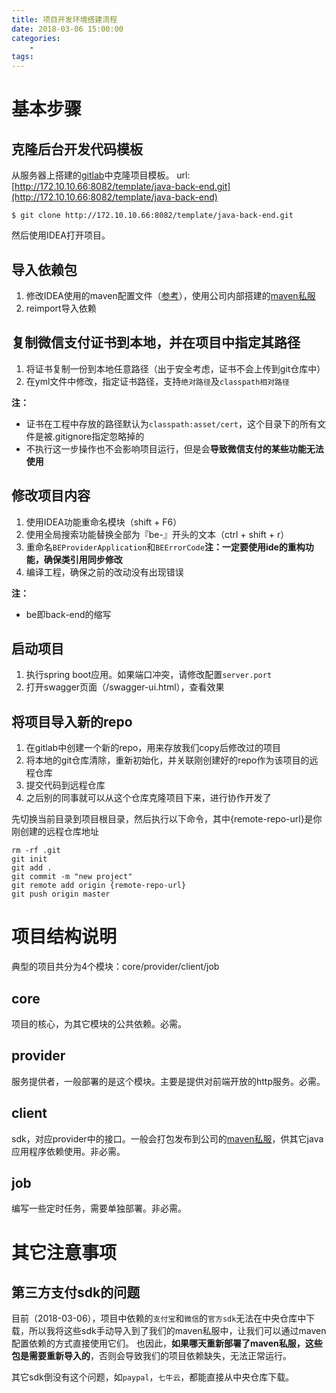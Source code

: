 ```yaml
---
title: 项目开发环境搭建流程
date: 2018-03-06 15:00:00
categories:
    - 
tags:
---
```


# 基本步骤

## 克隆后台开发代码模板
从服务器上搭建的[gitlab](http://172.10.10.66:8082/)中克隆项目模板。
url: [http://172.10.10.66:8082/template/java-back-end.git](http://172.10.10.66:8082/template/java-back-end)

```shell
$ git clone http://172.10.10.66:8082/template/java-back-end.git
```

然后使用IDEA打开项目。

## 导入依赖包
1. 修改IDEA使用的maven配置文件（[参考](http://172.10.10.66:8082/shared/configuration-files/blob/master/maven/settings/dev/settings.xml)），使用公司内部搭建的[maven私服](http://172.10.10.66:8081/nexus)
2. reimport导入依赖

## 复制微信支付证书到本地，并在项目中指定其路径
1. 将证书复制一份到本地任意路径（出于安全考虑，证书不会上传到git仓库中）
2. 在yml文件中修改，指定证书路径，支持`绝对路径`及`classpath相对路径`

**注：**
- 证书在工程中存放的路径默认为`classpath:asset/cert`，这个目录下的所有文件是被.gitignore指定忽略掉的
- 不执行这一步操作也不会影响项目运行，但是会**导致微信支付的某些功能无法使用**

## 修改项目内容
1. 使用IDEA功能重命名模块（shift + F6）
2. 使用全局搜索功能替换全部为『be-』开头的文本（ctrl + shift + r）
3. 重命名`BEProviderApplication`和`BEErrorCode`**注：一定要使用ide的重构功能，确保类引用同步修改**
4. 编译工程，确保之前的改动没有出现错误

**注：**
- be即back-end的缩写

## 启动项目
1. 执行spring boot应用。如果端口冲突，请修改配置`server.port`
2. 打开swagger页面（/swagger-ui.html），查看效果

## 将项目导入新的repo
1. 在gitlab中创建一个新的repo，用来存放我们copy后修改过的项目
2. 将本地的git仓库清除，重新初始化，并关联刚创建好的repo作为该项目的远程仓库
3. 提交代码到远程仓库
4. 之后别的同事就可以从这个仓库克隆项目下来，进行协作开发了

先切换当前目录到项目根目录，然后执行以下命令，其中{remote-repo-url}是你刚创建的远程仓库地址
```shell
rm -rf .git
git init
git add .
git commit -m "new project"
git remote add origin {remote-repo-url}
git push origin master
```

# 项目结构说明

典型的项目共分为4个模块：core/provider/client/job

## core
项目的核心，为其它模块的公共依赖。必需。

## provider
服务提供者，一般部署的是这个模块。主要是提供对前端开放的http服务。必需。

## client
sdk，对应provider中的接口。一般会打包发布到公司的[maven私服](http://172.10.10.66:8081/nexus/)，供其它java应用程序依赖使用。非必需。

## job
编写一些定时任务，需要单独部署。非必需。


# 其它注意事项

## 第三方支付sdk的问题
目前（2018-03-06），项目中依赖的`支付宝`和`微信`的`官方sdk`无法在中央仓库中下载，所以我将这些sdk手动导入到了我们的maven私服中，让我们可以通过maven配置依赖的方式直接使用它们。
也因此，**如果哪天重新部署了maven私服，这些包是需要重新导入的**，否则会导致我们的项目依赖缺失，无法正常运行。

其它sdk倒没有这个问题，如`paypal`，`七牛云`，都能直接从中央仓库下载。

